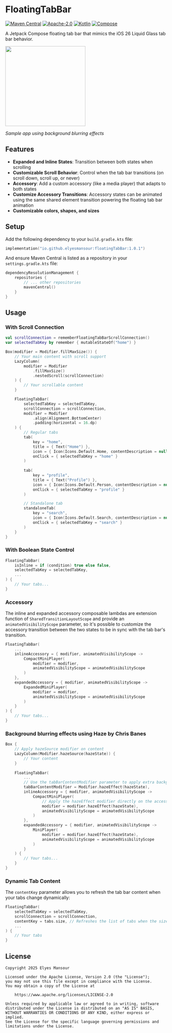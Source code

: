 # FloatingTabBar
[![Maven Central](https://img.shields.io/maven-central/v/io.github.elyesmansour/floatingTabBar)](https://central.sonatype.com/artifact/io.github.elyesmansour/floatingTabBar)
[![Apache-2.0](https://img.shields.io/badge/License-Apache%202.0-green.svg)](https://opensource.org/licenses/Apache-2.0)
[![Kotlin](https://img.shields.io/badge/kotlin-2.1.0-blue.svg?logo=kotlin)](http://kotlinlang.org)
[![Compose](https://img.shields.io/badge/compose-1.8.3-blue.svg?logo=jetpackcompose)](https://developer.android.com/jetpack/androidx/releases/compose)

A Jetpack Compose floating tab bar that mimics the iOS 26 Liquid Glass tab bar behavior.

<img src="assets/demo.gif" width="250">

*Sample app using background blurring effects*

## Features

- **Expanded and Inline States**: Transition between both states when scrolling
- **Customizable Scroll Behavior**: Control when the tab bar transitions (on scroll down, scroll up, or never)
- **Accessory**: Add a custom accessory (like a media player) that adapts to both states
- **Customize Accessory Transitions**: Accessory states can be animated using the same shared element transition powering the floating tab bar animation
- **Customizable colors, shapes, and sizes**

## Setup
Add the following dependency to your `build.gradle.kts` file:
```kotlin
implementation("io.github.elyesmansour:floatingTabBar:1.0.1")
```
And ensure Maven Central is listed as a repository in your `settings.gradle.kts` file:
```kotlin
dependencyResolutionManagement {
    repositories {
        // ... other repositories
        mavenCentral()
    }
}
```

## Usage

### With Scroll Connection
```kotlin
val scrollConnection = rememberFloatingTabBarScrollConnection()
var selectedTabKey by remember { mutableStateOf("home") }

Box(modifier = Modifier.fillMaxSize()) {
    // Your main content with scroll support
    LazyColumn(
        modifier = Modifier
            .fillMaxSize()
            .nestedScroll(scrollConnection)
    ) {
        // Your scrollable content
    }

    FloatingTabBar(
        selectedTabKey = selectedTabKey,
        scrollConnection = scrollConnection,
        modifier = Modifier
            .align(Alignment.BottomCenter)
            .padding(horizontal = 16.dp)
    ) {
        // Regular tabs
        tab(
            key = "home",
            title = { Text("Home") },
            icon = { Icon(Icons.Default.Home, contentDescription = null) },
            onClick = { selectedTabKey = "home" }
        )
        
        tab(
            key = "profile",
            title = { Text("Profile") },
            icon = { Icon(Icons.Default.Person, contentDescription = null) },
            onClick = { selectedTabKey = "profile" }
        )

        // Standalone tab
        standaloneTab(
            key = "search",
            icon = { Icon(Icons.Default.Search, contentDescription = null) },
            onClick = { selectedTabKey = "search" }
        )
    }
}
```

### With Boolean State Control
```kotlin
FloatingTabBar(
    isInline = if (condition) true else false,
    selectedTabKey = selectedTabKey,
    ...
) {
    // Your tabs...
}
```

### Accessory
The inline and expanded accessory composable lambdas are extension function of `SharedTransitionLayoutScope` and provide an `animatedVisibilityScope` parameter, so it's possible to customize the accessory transition between the two states to be in sync with the tab bar's transition.

```kotlin
FloatingTabBar(
    ...
    inlineAccessory = { modifier, animatedVisibilityScope ->
        CompactMiniPlayer(
            modifier = modifier,
            animatedVisibilityScope = animatedVisibilityScope
        )
    },
    expandedAccessory = { modifier, animatedVisibilityScope ->
        ExpandedMiniPlayer(
            modifier = modifier,
            animatedVisibilityScope = animatedVisibilityScope
        )
    }
) {
    // Your tabs...
}
```

### Background blurring effects using Haze by Chris Banes

```kotlin
Box {
    // Apply hazeSource modifier on content
    LazyColumn(Modifier.hazeSource(hazeState)) {
        // Your content
    }
    
    FloatingTabBar(
        ...
        // Use the tabBarContentModifier parameter to apply extra background effects
        tabBarContentModifier = Modifier.hazeEffect(hazeState),
        inlineAccessory = { modifier, animatedVisibilityScope ->
            CompactMiniPlayer(
                // Apply the hazeEffect modifier directly on the accessory composable
                modifier = modifier.hazeEffect(hazeState),
                animatedVisibilityScope = animatedVisibilityScope
            )
        },
        expandedAccessory = { modifier, animatedVisibilityScope ->
            MiniPlayer(
                modifier = modifier.hazeEffect(hazeState),
                animatedVisibilityScope = animatedVisibilityScope
            )
        }
    ) {
        // Your tabs...
    }
}
```

### Dynamic Tab Content

The `contentKey` parameter allows you to refresh the tab bar content when your tabs change dynamically:

```kotlin
FloatingTabBar(
    selectedTabKey = selectedTabKey,
    scrollConnection = scrollConnection,
    contentKey = tabs.size, // Refreshes the list of tabs when the size changes for example
    ...
) {
    // Your tabs
}
```

## License

```
Copyright 2025 Elyes Mansour
 
Licensed under the Apache License, Version 2.0 (the "License");
you may not use this file except in compliance with the License.
You may obtain a copy of the License at

    https://www.apache.org/licenses/LICENSE-2.0

Unless required by applicable law or agreed to in writing, software
distributed under the License is distributed on an "AS IS" BASIS,
WITHOUT WARRANTIES OR CONDITIONS OF ANY KIND, either express or implied.
See the License for the specific language governing permissions and
limitations under the License.
```
